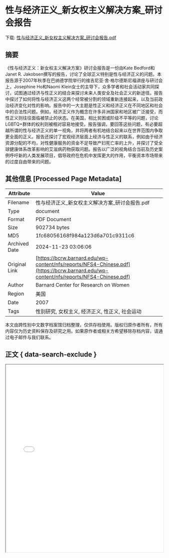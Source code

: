# 性与经济正义_新女权主义解决方案_研讨会报告

<!-- tcd_download_link -->
下载: [性与经济正义_新女权主义解决方案_研讨会报告.pdf](性与经济正义_新女权主义解决方案_研讨会报告.pdf)
<!-- tcd_download_link_end -->

## 摘要

<!-- tcd_abstract -->
《性与经济正义：新女权主义解决方案》研讨会报告是一份由Kate Bedford和Janet R. Jakobsen撰写的报告，讨论了全球正义特别是性与经济正义的问题。本报告源于2007年秋季在巴纳德学院举行的维吉尼亚·舍·格尔德斯尼福讲座与研讨会上，Josephine Ho和Naomi Klein女士的主导下，众多学者和社会活动家共同探讨，试图通过经济与性正义的结合来探讨未来人类安全及社会正义的新途径。报告中探讨了如何将性与经济正义这两个经常被分割的领域重新连接起来，以及当前政治经济变化对性的影响。报告中的一大主题是性正义和经济正义在不同地区和社会中的合法性问题。例如，经济正义作为概念在许多非洲国家和地区被广泛接受，而性正义则往往面临被禁止的状态。在美国，相比贫困或阶级不平等的问题，讨论LGBTQ+群体的权利则被相对容易地接受。报告强调，要回答这些问题，有必要超越所谓的性与经济正义的单一视角，并将两者有机地结合起来以在世界范围内争取更全面的正义。报告还探讨了宏观经济层面上经济与性正义的联系，例如由于经济资源分配的不均，对性健康服务的资金不足导致产妇死亡率的上升，并探讨了受全球健康体系改革影响的艾滋病药物获取问题。报告以广泛的视角结合当前及历史案例呼吁新的人类发展项目，倡导政府在危机中发挥更大的作用，平衡资本市场带来的过度自由带来的问题。

<!-- tcd_abstract_end -->

## 其他信息 [Processed Page Metadata]

| Attribute       | Value                                  |
|-----------------|----------------------------------------|
| Filename        | 性与经济正义_新女权主义解决方案_研讨会报告.pdf                             |
| Type            | document                                 |
| Format          | PDF Document                               |
| Size            | 902734 bytes                           |
| MD5             | 1fc68056168f984a123d6a701c9311c6                                  |
| Archived Date   | 2024-11-23 03:06:06                             |
| Original Link   | [https://bcrw.barnard.edu/wp-content/nfs/reports/NFS4-Chinese.pdf](https://bcrw.barnard.edu/wp-content/nfs/reports/NFS4-Chinese.pdf)                         |
| Author          | Barnard Center for Research on Women                               |
| Region          | 美国                               |
| Date            | 2007                                 |
| Tags            | 性别研究, 女权主义, 经济正义, 性正义, 社会运动                                 |

本文由跨性别中文数字档案馆归档整理，仅供存档使用。版权归原作者所有，所有内容仅为历史资料保存及研究之用。如果原作者或相关方希望移除存档内容，请通过电子邮件与我们联系。

## 正文 { data-search-exclude }

<!-- tcd_main_text -->
<iframe src="../性与经济正义_新女权主义解决方案_研讨会报告.pdf" width="100%" height="600px">
    <p>无法显示PDF，请下载查看。</p>
</iframe>
<!-- tcd_main_text_end -->

